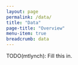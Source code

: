 ```yaml
---
layout: page
permalink: /data/
title: "Data"
page-title: "Overview"
menu-item: true
breadcrumb: data
---
```


TODO(mtlynch): Fill this in.
